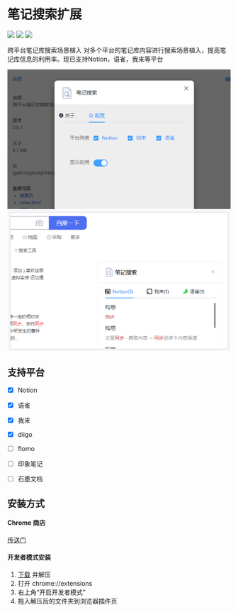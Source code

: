 # 笔记搜索扩展

![](https://img.shields.io/github/v/release/lljxx1/Note-Search.svg)
![](https://img.shields.io/github/last-commit/lljxx1/Note-Search)
![](https://img.shields.io/github/issues/lljxx1/Note-Search)

跨平台笔记库搜索场景植入
对多个平台的笔记库内容进行搜索场景植入，提高笔记库信息的利用率。现已支持Notion，语雀，我来等平台  

![](snapshots/setting.png)
![](snapshots/search-shadown.png)


## 支持平台
- [x] Notion
- [x] 语雀
- [x] 我来
- [x] diigo
- [ ] flomo
- [ ] 印象笔记
- [ ] 石墨文档


## 安装方式

#### Chrome 商店

[传送门](https://chrome.google.com/webstore/detail/%E7%AC%94%E8%AE%B0%E6%90%9C%E7%B4%A2/ddbdehldpmpcjaofoglgkcjdkmogdnei)

#### 开发者模式安装

1. [下载](https://github.com/lljxx1/Note-Search/releases) 并解压
2. 打开 chrome://extensions
3. 右上角“开启开发者模式”
4. 拖入解压后的文件夹到浏览器插件页
